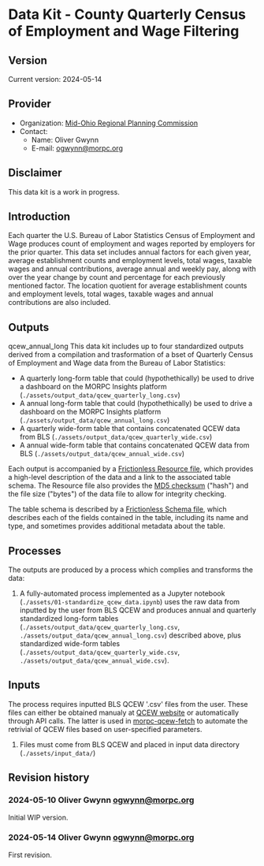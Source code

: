 # Data Kit - County Quarterly Census of Employment and Wage Filtering
## Version

Current version: 2024-05-14

## Provider

  - Organization: [Mid-Ohio Regional Planning Commission](https://morpc.org)
  - Contact: 
    - Name: Oliver Gwynn
	- E-mail: ogwynn@morpc.org

## Disclaimer

This data kit is a work in progress.

## Introduction

Each quarter the U.S. Bureau of Labor Statistics Census of Employment and Wage produces count of employment and wages reported by employers for the prior quarter. This data set includes annual factors for each given year, average establishment counts and employment levels, total wages, taxable wages and annual contributions, average annual and weekly pay, along with over the year change by count and percentage for each previously mentioned factor. The location quotient for average establishment counts and employment levels, total wages, taxable wages and annual contributions are also included.

## Outputs
qcew_annual_long
This data kit includes up to four standardized outputs derived from a compilation and trasformation of a bset of Quarterly Census of Employment and Wage data from the Bureau of Labor Statistics:

  - A quarterly long-form table that could (hypothethically) be used to drive a dashboard on the MORPC Insights platform (`./assets/output_data/qcew_quarterly_long.csv`)
  - A annual long-form table that could (hypothethically) be used to drive a dashboard on the MORPC Insights platform (`./assets/output_data/qcew_annual_long.csv`)
  - A quarterly wide-form table that contains concatenated QCEW data from BLS (`./assets/output_data/qcew_quarterly_wide.csv`)
  - A annual wide-form table that contains concatenated QCEW data from BLS (`./assets/output_data/qcew_annual_wide.csv`)
  
Each output is accompanied by a [Frictionless Resource file](https://specs.frictionlessdata.io/data-resource/), which provides a high-level description of the data and a link to the associated table schema.  The Resource file also provides the [MD5 checksum](https://en.wikipedia.org/wiki/Md5sum) ("hash") and the file size ("bytes") of the data file to allow for integrity checking.

The table schema is described by a [Frictionless Schema file](https://specs.frictionlessdata.io/table-schema/), which describes each of the fields contained in the table, including its name and type, and sometimes provides additional metadata about the table.

## Processes

The outputs are produced by a process which complies and transforms the data:

  1. A fully-automated process implemented as a Jupyter notebook (`./assets/01-standardize_qcew_data.ipynb`) uses the raw data from inputted by the user from BLS QCEW and produces annual and quarterly standardized long-form tables (`./assets/output_data/qcew_quarterly_long.csv`, `./assets/output_data/qcew_annual_long.csv`) described above, plus standardized wide-form tables (`./assets/output_data/qcew_quarterly_wide.csv`, `./assets/output_data/qcew_annual_wide.csv`).

## Inputs

The process requires inputted BLS QCEW '.csv' files from the user. These files can either be obtained manualy at [QCEW website](https://www.bls.gov/cew/about-data/data-availability.htm) or automatically through API calls. The latter is used in [morpc-qcew-fetch](https://github.com/morpc/morpc-qcew-fetch) to automate the retrivial of QCEW files based on user-specified parameters. 

  1. Files must come from BLS QCEW and placed in input data directory (`./assets/input_data/`)


## Revision history

### 2024-05-10 Oliver Gwynn <ogwynn@morpc.org>

Initial WIP version. 

### 2024-05-14 Oliver Gwynn <ogwynn@morpc.org>

First revision.